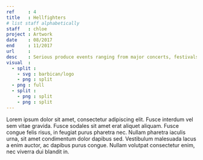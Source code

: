 ```yaml
---
ref     : 4
title   : Hellfighters
# list staff alphabetically
staff   : chloe
project : Artwork
date    : 08/2017
end     : 11/2017
url     :
desc    : Serious produce events ranging from major concerts, festivals and national and international tours
visual  :
  - split :
    - svg : barbican/logo
    - png : split
  - png : full
  - split :
    - png : split
    - png : split
---
```


Lorem ipsum dolor sit amet, consectetur adipiscing elit. Fusce interdum vel sem vitae gravida. Fusce sodales sit amet erat aliquet aliquam. Fusce congue felis risus, in feugiat purus pharetra nec. Nullam pharetra iaculis urna, sit amet condimentum dolor dapibus sed. Vestibulum malesuada lacus a enim auctor, ac dapibus purus congue. Nullam volutpat consectetur enim, nec viverra dui blandit in.
